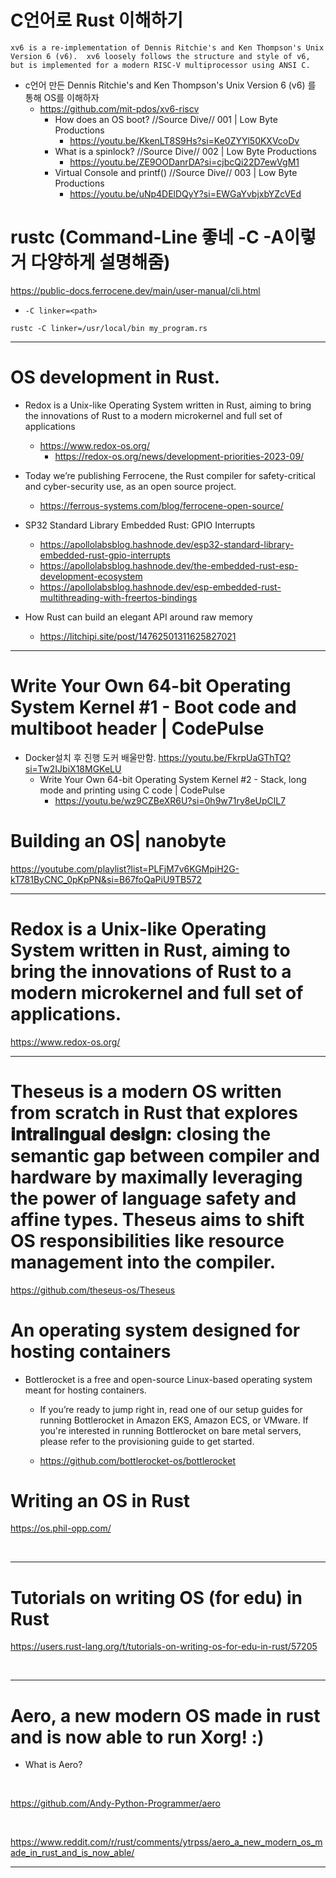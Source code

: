 # C언어로 Rust 이해하기 
```
xv6 is a re-implementation of Dennis Ritchie's and Ken Thompson's Unix
Version 6 (v6).  xv6 loosely follows the structure and style of v6,
but is implemented for a modern RISC-V multiprocessor using ANSI C.
```
- c언어 만든  Dennis Ritchie's and Ken Thompson's Unix Version 6 (v6) 를 통해 OS를 이해하자 
  - https://github.com/mit-pdos/xv6-riscv
    - How does an OS boot? //Source Dive// 001 | Low Byte Productions
      - https://youtu.be/KkenLT8S9Hs?si=Ke0ZYYl50KXVcoDv
    - What is a spinlock? //Source Dive// 002 | Low Byte Productions
      - https://youtu.be/ZE9OODanrDA?si=cjbcQi22D7ewVgM1
    - Virtual Console and printf() //Source Dive// 003 | Low Byte Productions
      - https://youtu.be/uNp4DElDQyY?si=EWGaYvbjxbYZcVEd

# rustc (Command-Line 좋네 -C -A이렇거 다양하게 설명해줌)

https://public-docs.ferrocene.dev/main/user-manual/cli.html

- ```-C linker=<path>```

```
rustc -C linker=/usr/local/bin my_program.rs
```

<hr>

# OS development in Rust.

- Redox is a Unix-like Operating System written in Rust, aiming to bring the innovations of Rust to a modern microkernel and full set of applications
  - https://www.redox-os.org/
    - https://redox-os.org/news/development-priorities-2023-09/

- Today we’re publishing Ferrocene, the Rust compiler for safety-critical and cyber-security use, as an open source project.
  - https://ferrous-systems.com/blog/ferrocene-open-source/
  
- SP32 Standard Library Embedded Rust: GPIO Interrupts
  - https://apollolabsblog.hashnode.dev/esp32-standard-library-embedded-rust-gpio-interrupts
  - https://apollolabsblog.hashnode.dev/the-embedded-rust-esp-development-ecosystem
  - https://apollolabsblog.hashnode.dev/esp-embedded-rust-multithreading-with-freertos-bindings

- How Rust can build an elegant API around raw memory
  - https://litchipi.site/post/14762501311625827021

<hr>


# Write Your Own 64-bit Operating System Kernel #1 - Boot code and multiboot header | CodePulse
- Docker설치 후 진행 도커 배울만함.
https://youtu.be/FkrpUaGThTQ?si=Tw2IJbiX18MGKeLU
  - Write Your Own 64-bit Operating System Kernel #2 - Stack, long mode and printing using C code | CodePulse
    - https://youtu.be/wz9CZBeXR6U?si=0h9w71ry8eUpClL7

# Building an OS| nanobyte
https://youtube.com/playlist?list=PLFjM7v6KGMpiH2G-kT781ByCNC_0pKpPN&si=B67foQaPiU9TB572
    

<hr>

# Redox is a Unix-like Operating System written in Rust, aiming to bring the innovations of Rust to a modern microkernel and full set of applications.

https://www.redox-os.org/

<hr>

# Theseus is a modern OS written from scratch in Rust that explores 𝐢𝐧𝐭𝐫𝐚𝐥𝐢𝐧𝐠𝐮𝐚𝐥 𝐝𝐞𝐬𝐢𝐠𝐧: closing the semantic gap between compiler and hardware by maximally leveraging the power of language safety and affine types. Theseus aims to shift OS responsibilities like resource management into the compiler.

https://github.com/theseus-os/Theseus

# An operating system designed for hosting containers

- Bottlerocket is a free and open-source Linux-based operating system meant for hosting containers.
  - If you’re ready to jump right in, read one of our setup guides for running Bottlerocket in Amazon EKS, Amazon ECS, or VMware. If you're interested in running Bottlerocket on bare metal servers, please refer to the provisioning guide to get started.

  - https://github.com/bottlerocket-os/bottlerocket

# Writing an OS in Rust


https://os.phil-opp.com/

<br>

<hr>

# Tutorials on writing OS (for edu) in Rust

 https://users.rust-lang.org/t/tutorials-on-writing-os-for-edu-in-rust/57205


<br>

<hr>

# Aero, a new modern OS made in rust and is now able to run Xorg! :)


- What is Aero?

<br>

https://github.com/Andy-Python-Programmer/aero

<br>

https://www.reddit.com/r/rust/comments/ytrpss/aero_a_new_modern_os_made_in_rust_and_is_now_able/

<hr>




<br>


<br>
